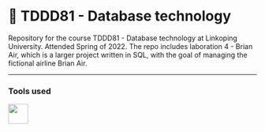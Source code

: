 # 🐬 TDDD81 - Database technology

Repository for the course TDDD81 - Database technology at Linkoping University. Attended Spring of 2022. The repo includes laboration 4 - Brian Air, which is a larger project written in SQL, with the goal of managing the fictional airline Brian Air.

---

### Tools used
<a href="https://www.mysql.com"><img width=40px style='padding-right:10px;' src="https://cdn.jsdelivr.net/gh/devicons/devicon/icons/mysql/mysql-original.svg" /></a>
